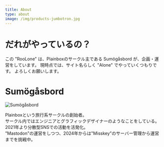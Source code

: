 ```yaml
---
title: About
type: about
image: /img/products-jumbotron.jpg
---
```

# だれがやっているの？

この "RooLone" は、Plainboxのサークル主である Sumögåsbord が、企画・運営をしています。 現時点では、サイト名らしく "Alone" でやっていくつもりです。 よろしくお願いします。

# Sumögåsbord

![Sumögåsbord](img/sumoga_prof.jpg "Sumögåsbord")

Plainboxという旅行系サークルの創始者。\
サークル内ではエンジニアとグラフィックデザイナーのようなことをしている。 2021年より分散型SNSでの活動を活発化。\
"Mastodon"の運営をしつつ、2024年からは"Misskey"のサーバー管理から運営までを挑戦中。